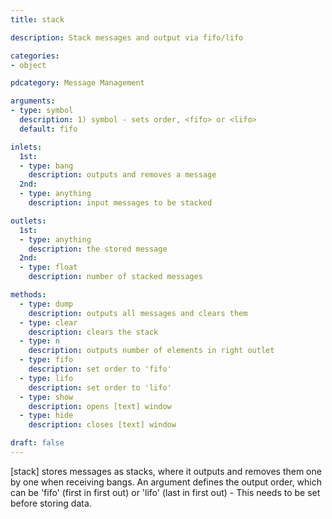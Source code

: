 ```yaml
---
title: stack

description: Stack messages and output via fifo/lifo

categories:
- object

pdcategory: Message Management 

arguments:
- type: symbol
  description: 1) symbol - sets order, <fifo> or <lifo>
  default: fifo

inlets:
  1st:
  - type: bang
    description: outputs and removes a message
  2nd:
  - type: anything
    description: input messages to be stacked

outlets:
  1st:
  - type: anything
    description: the stored message
  2nd:
  - type: float
    description: number of stacked messages

methods:
  - type: dump
    description: outputs all messages and clears them
  - type: clear
    description: clears the stack
  - type: n
    description: outputs number of elements in right outlet
  - type: fifo
    description: set order to 'fifo'
  - type: lifo
    description: set order to 'lifo'
  - type: show
    description: opens [text] window
  - type: hide
    description: closes [text] window

draft: false
---
```


[stack] stores messages as stacks, where it outputs and removes them one by one when receiving bangs. An argument defines the output order, which can be 'fifo' (first in first out) or 'lifo' (last in first out) - This needs to be set before storing data.
